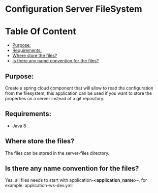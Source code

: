 # Configuration Server FileSystem

# Table Of Content
- [Purpose:](#purpose-)
- [Requirements:](#requirements-)
- [Where store the files?](#where-store-the-files-)
- [Is there any name convention for the files?](#is-there-any-name-convention-for-the-files-)

## Purpose:
Create a spring cloud component that will allow to read the configuration from the filesystem, 
this application can be used if you want to store the properties on a server instead of 
a git repository.

## Requirements:
* Java 8

## Where store the files?
The files can be stored in the server-files directory.

## Is there any name convention for the files?
Yes, all files needs to start with application-**<application_name>**-**<environment>**, 
for example: application-ws-dev.yml

